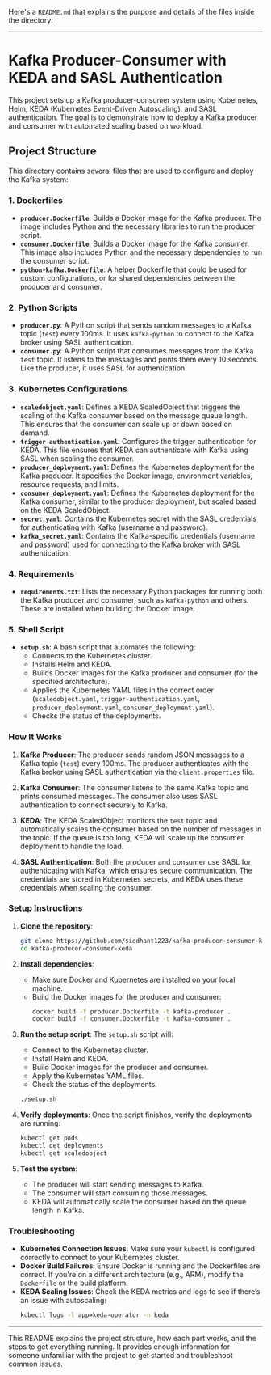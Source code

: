 Here's a `README.md` that explains the purpose and details of the files inside the directory:

---

# Kafka Producer-Consumer with KEDA and SASL Authentication

This project sets up a Kafka producer-consumer system using Kubernetes, Helm, KEDA (Kubernetes Event-Driven Autoscaling), and SASL authentication. The goal is to demonstrate how to deploy a Kafka producer and consumer with automated scaling based on workload.

## Project Structure

This directory contains several files that are used to configure and deploy the Kafka system:

### 1. **Dockerfiles**
- **`producer.Dockerfile`**: Builds a Docker image for the Kafka producer. The image includes Python and the necessary libraries to run the producer script.
- **`consumer.Dockerfile`**: Builds a Docker image for the Kafka consumer. This image also includes Python and the necessary dependencies to run the consumer script.
- **`python-kafka.Dockerfile`**: A helper Dockerfile that could be used for custom configurations, or for shared dependencies between the producer and consumer.

### 2. **Python Scripts**
- **`producer.py`**: A Python script that sends random messages to a Kafka topic (`test`) every 100ms. It uses `kafka-python` to connect to the Kafka broker using SASL authentication.
- **`consumer.py`**: A Python script that consumes messages from the Kafka `test` topic. It listens to the messages and prints them every 10 seconds. Like the producer, it uses SASL for authentication.

### 3. **Kubernetes Configurations**
- **`scaledobject.yaml`**: Defines a KEDA ScaledObject that triggers the scaling of the Kafka consumer based on the message queue length. This ensures that the consumer can scale up or down based on demand.
- **`trigger-authentication.yaml`**: Configures the trigger authentication for KEDA. This file ensures that KEDA can authenticate with Kafka using SASL when scaling the consumer.
- **`producer_deployment.yaml`**: Defines the Kubernetes deployment for the Kafka producer. It specifies the Docker image, environment variables, resource requests, and limits.
- **`consumer_deployment.yaml`**: Defines the Kubernetes deployment for the Kafka consumer, similar to the producer deployment, but scaled based on the KEDA ScaledObject.
- **`secret.yaml`**: Contains the Kubernetes secret with the SASL credentials for authenticating with Kafka (username and password).
- **`kafka_secret.yaml`**: Contains the Kafka-specific credentials (username and password) used for connecting to the Kafka broker with SASL authentication.

### 4. **Requirements**
- **`requirements.txt`**: Lists the necessary Python packages for running both the Kafka producer and consumer, such as `kafka-python` and others. These are installed when building the Docker image.

### 5. **Shell Script**
- **`setup.sh`**: A bash script that automates the following:
  - Connects to the Kubernetes cluster.
  - Installs Helm and KEDA.
  - Builds Docker images for the Kafka producer and consumer (for the specified architecture).
  - Applies the Kubernetes YAML files in the correct order (`scaledobject.yaml`, `trigger-authentication.yaml`, `producer_deployment.yaml`, `consumer_deployment.yaml`).
  - Checks the status of the deployments.

### How It Works

1. **Kafka Producer**: The producer sends random JSON messages to a Kafka topic (`test`) every 100ms. The producer authenticates with the Kafka broker using SASL authentication via the `client.properties` file.

2. **Kafka Consumer**: The consumer listens to the same Kafka topic and prints consumed messages. The consumer also uses SASL authentication to connect securely to Kafka.

3. **KEDA**: The KEDA ScaledObject monitors the `test` topic and automatically scales the consumer based on the number of messages in the topic. If the queue is too long, KEDA will scale up the consumer deployment to handle the load.

4. **SASL Authentication**: Both the producer and consumer use SASL for authenticating with Kafka, which ensures secure communication. The credentials are stored in Kubernetes secrets, and KEDA uses these credentials when scaling the consumer.

### Setup Instructions

1. **Clone the repository**:
   ```bash
   git clone https://github.com/siddhant1223/kafka-producer-consumer-keda.git
   cd kafka-producer-consumer-keda
   ```

2. **Install dependencies**:
   - Make sure Docker and Kubernetes are installed on your local machine.
   - Build the Docker images for the producer and consumer:
     ```bash
     docker build -f producer.Dockerfile -t kafka-producer .
     docker build -f consumer.Dockerfile -t kafka-consumer .
     ```

3. **Run the setup script**:
   The `setup.sh` script will:
   - Connect to the Kubernetes cluster.
   - Install Helm and KEDA.
   - Build Docker images for the producer and consumer.
   - Apply the Kubernetes YAML files.
   - Check the status of the deployments.
   ```bash
   ./setup.sh
   ```

4. **Verify deployments**:
   Once the script finishes, verify the deployments are running:
   ```bash
   kubectl get pods
   kubectl get deployments
   kubectl get scaledobject
   ```

5. **Test the system**:
   - The producer will start sending messages to Kafka.
   - The consumer will start consuming those messages.
   - KEDA will automatically scale the consumer based on the queue length in Kafka.

### Troubleshooting

- **Kubernetes Connection Issues**: Make sure your `kubectl` is configured correctly to connect to your Kubernetes cluster.
- **Docker Build Failures**: Ensure Docker is running and the Dockerfiles are correct. If you're on a different architecture (e.g., ARM), modify the `Dockerfile` or the build platform.
- **KEDA Scaling Issues**: Check the KEDA metrics and logs to see if there’s an issue with autoscaling:
  ```bash
  kubectl logs -l app=keda-operator -n keda
  ```

---

This README explains the project structure, how each part works, and the steps to get everything running. It provides enough information for someone unfamiliar with the project to get started and troubleshoot common issues.
